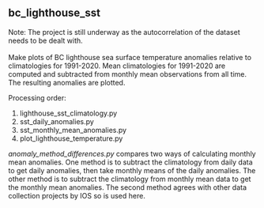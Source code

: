 ## bc_lighthouse_sst

Note: The project is still underway as the autocorrelation of the dataset needs to be dealt with.  
\
Make plots of BC lighthouse sea surface temperature anomalies relative to climatologies for 1991-2020. Mean climatologies for 1991-2020 are computed and subtracted from monthly mean observations from all time. The resulting anomalies are plotted.

Processing order:
1. lighthouse_sst_climatology.py
2. sst_daily_anomalies.py
3. sst_monthly_mean_anomalies.py
4. plot_lighthouse_temperature.py

*anomaly_method_differences.py* compares two ways of calculating monthly mean anomalies. One method is to subtract the climatology from daily data to get daily anomalies, then take monthly means of the daily anomalies. The other method is to subtract the climatology from monthly mean data to get the monthly mean anomalies. The second method agrees with other data collection projects by IOS so is used here.
